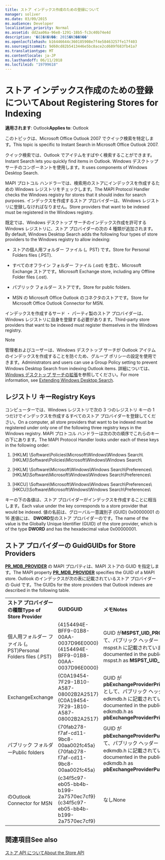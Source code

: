```yaml
---
title: ストア インデックス作成のための登録について
manager: soliver
ms.date: 03/09/2015
ms.audience: Developer
localization_priority: Normal
ms.assetid: dd2aa06a-96e8-1291-18b5-fc3c40b74e4d
description: '�ŏI�X�V��: 2015�N3��9��'
ms.openlocfilehash: b16446644c360185908e7f4e58463257fe17f403
ms.sourcegitcommit: 9d60cd82b5413446e5bc8ace2cd689f683fb41a7
ms.translationtype: MT
ms.contentlocale: ja-JP
ms.lasthandoff: 06/11/2018
ms.locfileid: "19799618"
---
```

# <a name="about-registering-stores-for-indexing"></a><span data-ttu-id="1567f-103">ストア インデックス作成のための登録について</span><span class="sxs-lookup"><span data-stu-id="1567f-103">About Registering Stores for Indexing</span></span>

  
  
<span data-ttu-id="1567f-104">**適用されます**: Outlook</span><span class="sxs-lookup"><span data-stu-id="1567f-104">**Applies to**: Outlook</span></span> 
  
<span data-ttu-id="1567f-105">このトピックは、Microsoft Office Outlook 2007 でクイック検索を特定します。</span><span class="sxs-lookup"><span data-stu-id="1567f-105">This topic is specific to Instant Search in Microsoft Office Outlook 2007.</span></span>
  
<span data-ttu-id="1567f-106">クイック検索では、Outlook でアイテムをすばやく検索することができます。</span><span class="sxs-lookup"><span data-stu-id="1567f-106">Instant Search lets you quickly find items in Outlook.</span></span> <span data-ttu-id="1567f-107">Windows デスクトップ サーチのコンポーネントを使用します。</span><span class="sxs-lookup"><span data-stu-id="1567f-107">It uses components of Windows Desktop Search.</span></span>
  
<span data-ttu-id="1567f-108">MAPI プロトコル ハンドラーでは、検索用のストアにインデックスを作成するための Windows レジストリをチェックします。</span><span class="sxs-lookup"><span data-stu-id="1567f-108">The MAPI Protocol Handler checks the Windows registry for stores that it should index for search purposes.</span></span> <span data-ttu-id="1567f-109">インデックスを作成するストア プロバイダーは、Windows レジストリに登録しなければなりません。</span><span class="sxs-lookup"><span data-stu-id="1567f-109">Store providers that want to be indexed must be registered in the Windows registry.</span></span>
  
<span data-ttu-id="1567f-110">既定では、Windows デスクトップ サーチのインデックス作成を許可する Windows レジストリに、ストア プロバイダーの次の 4 種類が追加されます。</span><span class="sxs-lookup"><span data-stu-id="1567f-110">By default, Windows Desktop Search adds the following four types of store providers to the Windows registry to allow indexing:</span></span>
  
- <span data-ttu-id="1567f-111">ストアの個人用フォルダー ファイル (。PST) です。</span><span class="sxs-lookup"><span data-stu-id="1567f-111">Store for Personal Folders files (.PST).</span></span>
    
-  <span data-ttu-id="1567f-112">すべてのオフライン フォルダー ファイル (.ost) を含む、Microsoft Exchange ストアです。</span><span class="sxs-lookup"><span data-stu-id="1567f-112">Microsoft Exchange store, including any Offline Folder files (.ost).</span></span> 
    
-  <span data-ttu-id="1567f-113">パブリック フォルダー ストアです。</span><span class="sxs-lookup"><span data-stu-id="1567f-113">Store for public folders.</span></span> 
    
-  <span data-ttu-id="1567f-114">MSN の Microsoft Office Outlook のコネクタのストアです。</span><span class="sxs-lookup"><span data-stu-id="1567f-114">Store for Microsoft Office Outlook Connector for MSN.</span></span> 
    
 <span data-ttu-id="1567f-115">インデックスを作成するサード ・ パーティ製のストア プロバイダーは、Windows レジストリに自身を登録する必要があります。</span><span class="sxs-lookup"><span data-stu-id="1567f-115">Third-party store providers that want to be indexed must register themselves in the Windows registry.</span></span> 
  
> [!NOTE]
> <span data-ttu-id="1567f-116">管理者およびユーザーは、Windows デスクトップ サーチが Outlook アイテムのインデックスを作成することを防ぐため、グループ ポリシーの設定を使用できます。</span><span class="sxs-lookup"><span data-stu-id="1567f-116">Administrators and users can use a Group Policy setting to prevent Windows Desktop Search from indexing Outlook items.</span></span> <span data-ttu-id="1567f-117">詳細については、 [Windows デスクトップ サーチの拡張](http://msdn.microsoft.com/library/2eab146a-8516-4b95-b73c-ca7f980ba233%28Office.15%29.aspx)を参照してください。</span><span class="sxs-lookup"><span data-stu-id="1567f-117">For more information, see [Extending Windows Desktop Search](http://msdn.microsoft.com/library/2eab146a-8516-4b95-b73c-ca7f980ba233%28Office.15%29.aspx).</span></span> 
  
## <a name="registry-keys"></a><span data-ttu-id="1567f-118">レジストリ キー</span><span class="sxs-lookup"><span data-stu-id="1567f-118">Registry Keys</span></span>

<span data-ttu-id="1567f-119">コンピューターでは、Windows レジストリで次の 3 つのレジストリ キーの 1 つだけでインデックスを作成するすべてのストア プロバイダーを登録してください。</span><span class="sxs-lookup"><span data-stu-id="1567f-119">On a computer, all store providers that want to be indexed must be registered under only one of the following three registry keys in the Windows registry.</span></span> <span data-ttu-id="1567f-120">MAPI プロトコル ハンドラーは次の次の順序でこれらのキーの下にあります。</span><span class="sxs-lookup"><span data-stu-id="1567f-120">The MAPI Protocol Handler looks under each of these keys in the following order:</span></span>
  
1. <span data-ttu-id="1567f-121">[HKLM] \Software\Policies\Microsoft\Windows\Windows Search\\</span><span class="sxs-lookup"><span data-stu-id="1567f-121">[HKLM]\Software\Policies\Microsoft\Windows\Windows Search\\</span></span>
    
2. <span data-ttu-id="1567f-122">[HKLM] \Software\Microsoft\Windows\Windows Search\Preferences\\</span><span class="sxs-lookup"><span data-stu-id="1567f-122">[HKLM]\Software\Microsoft\Windows\Windows Search\Preferences\\</span></span>
    
3. <span data-ttu-id="1567f-123">[HKCU] \Software\Microsoft\Windows\Windows Search\Preferences\\</span><span class="sxs-lookup"><span data-stu-id="1567f-123">[HKCU]\Software\Microsoft\Windows\Windows Search\Preferences\\</span></span>
    
 <span data-ttu-id="1567f-124">キーの下の各値は、ストア プロバイダーがインデックスを作成することに相当します。</span><span class="sxs-lookup"><span data-stu-id="1567f-124">Each value under the key corresponds to a store provider that would be indexed.</span></span> <span data-ttu-id="1567f-125">値の名前は、グローバル一意識別子 (GUID) 0x00000001 の 16 進値には、 **DWORD**型のストア プロバイダーのです。</span><span class="sxs-lookup"><span data-stu-id="1567f-125">The name of the value is the Globally Unique Identifier (GUID) of the store provider, which is of the type **DWORD** and has the hexadecimal value 0x00000001.</span></span> 
  
## <a name="guids-for-store-providers"></a><span data-ttu-id="1567f-126">ストア プロバイダーの Guid</span><span class="sxs-lookup"><span data-stu-id="1567f-126">GUIDs for Store Providers</span></span>

<span data-ttu-id="1567f-127">**[PR_MDB_PROVIDER](pidtagstoreprovider-canonical-property.md)** の MAPI プロパティは、MAPI ストアの GUID を指定します。</span><span class="sxs-lookup"><span data-stu-id="1567f-127">The MAPI property **[PR_MDB_PROVIDER](pidtagstoreprovider-canonical-property.md)** specifies the GUID of a MAPI store.</span></span> <span data-ttu-id="1567f-128">Outlook のインデックスが次の表に記載されているストア プロバイダーの Guid です。</span><span class="sxs-lookup"><span data-stu-id="1567f-128">The GUIDs for the store providers that Outlook indexes are described in the following table.</span></span> 
  
||||
|:-----|:-----|:-----|
|<span data-ttu-id="1567f-129">**ストア プロバイダーの種類**</span><span class="sxs-lookup"><span data-stu-id="1567f-129">**Type of Store Provider**</span></span> <br/> |<span data-ttu-id="1567f-130">**GUID**</span><span class="sxs-lookup"><span data-stu-id="1567f-130">**GUID**</span></span> <br/> |<span data-ttu-id="1567f-131">**メモ**</span><span class="sxs-lookup"><span data-stu-id="1567f-131">**Notes**</span></span> <br/> |
|<span data-ttu-id="1567f-132">個人用フォルダー ファイル (。PST)</span><span class="sxs-lookup"><span data-stu-id="1567f-132">Personal Folders files (.PST)</span></span>  <br/> |<span data-ttu-id="1567f-133">{4154494E-BFF9-01B8-00AA-0037D96E0000}</span><span class="sxs-lookup"><span data-stu-id="1567f-133">{4154494E-BFF9-01B8-00AA-0037D96E0000}</span></span>  <br/> |<span data-ttu-id="1567f-134">GUID が**MSPST_UID_PROVIDER**として、パブリック ヘッダー ファイル mspst.h に記載されています。</span><span class="sxs-lookup"><span data-stu-id="1567f-134">GUID is documented in the public header file mspst.h as **MSPST_UID_PROVIDER**</span></span> <br/> |
|<span data-ttu-id="1567f-135">Exchange</span><span class="sxs-lookup"><span data-stu-id="1567f-135">Exchange</span></span>  <br/> |<span data-ttu-id="1567f-136">{C0A19454-7F29-1B10-A587-08002B2A2517}</span><span class="sxs-lookup"><span data-stu-id="1567f-136">{C0A19454-7F29-1B10-A587-08002B2A2517}</span></span>  <br/> |<span data-ttu-id="1567f-137">GUID が**pbExchangeProviderPrimaryUserGuid**として、パブリック ヘッダー ファイル edkmdb.h に記載されています。</span><span class="sxs-lookup"><span data-stu-id="1567f-137">GUID is documented in the public header file edkmdb.h as **pbExchangeProviderPrimaryUserGuid**</span></span> <br/> |
|<span data-ttu-id="1567f-138">パブリック フォルダー</span><span class="sxs-lookup"><span data-stu-id="1567f-138">Public folders</span></span>  <br/> |<span data-ttu-id="1567f-139">{70fab278-f7af-cd11-9bc8-00aa002fc45a}</span><span class="sxs-lookup"><span data-stu-id="1567f-139">{70fab278-f7af-cd11-9bc8-00aa002fc45a}</span></span>  <br/> |<span data-ttu-id="1567f-140">GUID が**pbExchangeProviderPublicGuid**として、パブリック ヘッダー ファイル edkmdb.h に記載されています。</span><span class="sxs-lookup"><span data-stu-id="1567f-140">GUID is documented in the public header file edkmdb.h as **pbExchangeProviderPublicGuid**</span></span> <br/> |
|<span data-ttu-id="1567f-141">の</span><span class="sxs-lookup"><span data-stu-id="1567f-141">Outlook Connector for MSN</span></span>  <br/> |<span data-ttu-id="1567f-142">{c34f5c97-eb05-bb4b-b199-2a7570ec7cf9}</span><span class="sxs-lookup"><span data-stu-id="1567f-142">{c34f5c97-eb05-bb4b-b199-2a7570ec7cf9}</span></span>  <br/> |<span data-ttu-id="1567f-143">なし</span><span class="sxs-lookup"><span data-stu-id="1567f-143">None</span></span>  <br/> |
   
## <a name="see-also"></a><span data-ttu-id="1567f-144">関連項目</span><span class="sxs-lookup"><span data-stu-id="1567f-144">See also</span></span>



[<span data-ttu-id="1567f-145">ストア API について</span><span class="sxs-lookup"><span data-stu-id="1567f-145">About the Store API</span></span>](about-the-store-api.md)

